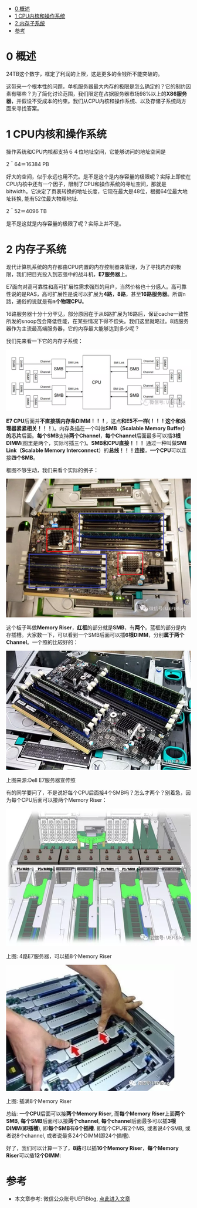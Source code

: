 
<!-- @import "[TOC]" {cmd="toc" depthFrom=1 depthTo=6 orderedList=false} -->

<!-- code_chunk_output -->

* [0 概述](#0-概述)
* [1 CPU内核和操作系统](#1-cpu内核和操作系统)
* [2 内存子系统](#2-内存子系统)
* [参考](#参考)

<!-- /code_chunk_output -->

# 0 概述

24TB这个数字，框定了利润的上限，这是更多的金钱所不能突破的。

这带来一个根本性的问题，单机服务器最大内存的极限是怎么确定的？它的制约因素有哪些？为了简化讨论范围，我们限定在占据服务器市场98%以上的**X86服务器**，并假设不受成本的约束。我们从CPU内核和操作系统、以及存储子系统两方面来寻找答案。

# 1 CPU内核和操作系统

操作系统和CPU内核都支持６４位地址空间，它能够访问的地址空间是

2＾64＝16384 PB

好大的空间，似乎永远也用不完。是不是这个是内存容量的极限呢？实际上即使在CPU内核中还有一个因子，限制了CPU和操作系统的寻址空间，那就是bitwidth。它决定了页表转换的地址长度，它现在最大是48位，根据64位最大地址转换, 能有52位最大物理地址.

2＾52＝4096 TB

是不是这就是内存容量的极限了呢？实际上并不是。

# 2 内存子系统

现代计算机系统的内存都由CPU内置的内存控制器来管理，为了寻找内存的极限，我们把目光投入到志强中的战斗机，**E7服务器**上。

E7面向对高可靠性和高可扩展性需求强烈的用户，当然价格也十分感人。高可靠性说的是RAS，高可扩展性是说可以扩展为**4路**，**8路**，甚至**16路服务器**。所谓n路，通俗的说就是有**n个物理CPU**。

16路服务器十分十分罕见，部分原因在于从8路扩展为16路后，保证cache一致性所发的snoop包会降低性能，在某些情况下得不偿失。我们这里就略过。8路服务器作为主流最高端服务器，它的内存最大能够达到多少呢？

我们先来看一下它的内存子系统：

![](./images/2019-04-18-22-31-01.png)

**E7 CPU**后面并**不直接插内存条DIMM！！！**，这点**和E5不一样(！！！这个和处理器紧紧相关！！！**)。内存条插在一个叫做**SMB（Scalable Memory Buffer）的芯片**后面。**每个SMB**支持**两个Channel**，**每个Channel**后面最多可以插**3根DIMM**(图里是两个，实际可插三个)。**SMB和CPU直接！！！** 通过一种叫做**SMI Link（Scalable Memory Interconnect**）的**总线！！！连接**，**一个CPU**可以连接**四个SMB**。

框图不够生动，我们来看个实际的例子：

![](./images/2019-04-18-22-33-57.png)

这个板子叫做**Memory Riser**，**红框**的部分就是**SMB**，有**两个**。蓝框的部分是内存插槽。大家数一下，可以看到一个SMB后面可以插**6根DIMM**，分别**属于两个Channel**。一个照的比较好的：

![](./images/2019-04-18-22-35-06.png)

上图来源:Dell E7服务器宣传照

有的同学要问了，不是说好每个CPU后面接4个SMB吗？怎么才两个？别着急，因为每个CPU后面可以接两个Memory Riser：

![](./images/2019-04-18-22-36-00.png)

上图: 4路E7服务器，可以插8个Memory Riser

![](./images/2019-04-18-22-36-30.png)

上图: 插满8个Memory Riser

总结: **一个CPU**后面可以接**两个Memory Riser**, 而**每个Memory Riser**上面**两个SMB**, **每个SMB**后面可以接**两个channel**, **每个channel**后面最多可以插**3根DIMM(即插槽**), 即**每个SMB**有**6个插槽**. 即每个CPU有2个MS, 或者说4个SMB, 或者说8个channel, 或者说最多24个DIMM(即24个插槽). 

好了，我们可以计算一下了，**8路**可以插**16个Memory Riser**，**每个Memory Riser**可以插**12个DIMM**:





# 参考

- 本文章参考: 微信公众账号UEFIBlog, [点此进入文章](https://mp.weixin.qq.com/s?__biz=MzI2NDYwMDAxOQ==&mid=2247484239&idx=1&sn=7de79a00bcfcb0732b27d946e0c78258&chksm=eaab63f3dddceae5dacdd78547b5ee1a9ea43d217c7aec3a117d51ff5d59155422564251c1cb&mpshare=1&scene=1&srcid=#rd)

